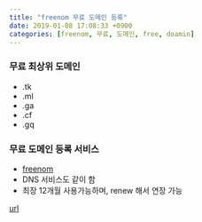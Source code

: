 ```yaml
---
title: "freenom 무료 도메인 등록"
date: 2019-01-08 17:08:33 +0900
categories: [freenom, 무료, 도메인, free, doamin]
---
```


### 무료 최상위 도메인

- .tk
- .ml
- .ga
- .cf
- .gq

### 무료 도메인 등록 서비스

- [freenom](https://www.freenom.com/ "freenom")
- DNS 서비스도 같이 함
- 최장 12개월 사용가능하며, renew 해서 연장 가능





[url](http://www.mins01.com/mh/tech/read/1239)